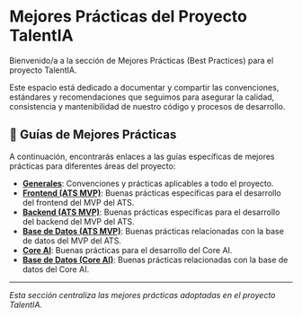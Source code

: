 # Mejores Prácticas del Proyecto TalentIA

Bienvenido/a a la sección de Mejores Prácticas (Best Practices) para el proyecto TalentIA.

Este espacio está dedicado a documentar y compartir las convenciones, estándares y recomendaciones que seguimos para asegurar la calidad, consistencia y mantenibilidad de nuestro código y procesos de desarrollo.

## 🧭 Guías de Mejores Prácticas

A continuación, encontrarás enlaces a las guías específicas de mejores prácticas para diferentes áreas del proyecto:

*   **[Generales](./bp_general.md)**: Convenciones y prácticas aplicables a todo el proyecto.
*   **[Frontend (ATS MVP)](./bp_ats_mvp_front.md)**: Buenas prácticas específicas para el desarrollo del frontend del MVP del ATS.
*   **[Backend (ATS MVP)](./bp_ats_mvp_back.md)**: Buenas prácticas específicas para el desarrollo del backend del MVP del ATS.
*   **[Base de Datos (ATS MVP)](./bp_ats_mvp_db.md)**: Buenas prácticas relacionadas con la base de datos del MVP del ATS.
*   **[Core AI](./bp_core_ai.md)**: Buenas prácticas para el desarrollo del Core AI.
*   **[Base de Datos (Core AI)](./bp_core_ai_db.md)**: Buenas prácticas relacionadas con la base de datos del Core AI.

---

*Esta sección centraliza las mejores prácticas adoptadas en el proyecto TalentIA.*
